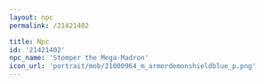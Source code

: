 ```yaml
---
layout: npc
permalink: /21421402

title: Npc
id: '21421402'
npc_name: 'Stomper the Mega-Madron'
icon_url: 'portrait/mob/21000964_m_armordemonshieldblue_p.png'
---
```

